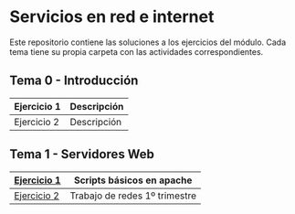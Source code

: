 # Servicios en red e internet

Este repositorio contiene las soluciones a los ejercicios del módulo. Cada tema tiene su propia carpeta con las actividades correspondientes.

## Tema 0 - Introducción

| Ejercicio 1 | Descripción  |
|-------------|--------------|
| Ejercicio 2 | Descripción  |

## Tema 1 - Servidores Web

|[Ejercicio 1](Tema1/Trabajando-con-scripts/Practica1.md)| Scripts básicos en apache |
|-------------|--------------|
| [Ejercicio 2](Tema1/Trabajo-1º-trimestre/Servidores-web.md)| Trabajo de redes 1º trimestre |

